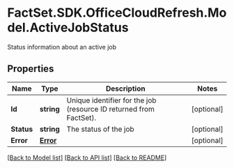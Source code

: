 # FactSet.SDK.OfficeCloudRefresh.Model.ActiveJobStatus
Status information about an active job

## Properties

Name | Type | Description | Notes
------------ | ------------- | ------------- | -------------
**Id** | **string** | Unique identifier for the job (resource ID returned from FactSet). | [optional] 
**Status** | **string** | The status of the job | [optional] 
**Error** | [**Error**](Error.md) |  | [optional] 

[[Back to Model list]](../README.md#documentation-for-models) [[Back to API list]](../README.md#documentation-for-api-endpoints) [[Back to README]](../README.md)

